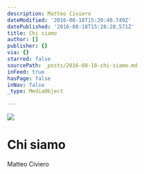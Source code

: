```yaml
---
description: Matteo Civiero
dateModified: '2016-08-18T15:20:40.749Z'
datePublished: '2016-08-18T15:28:20.571Z'
title: Chi siamo
author: []
publisher: {}
via: {}
starred: false
sourcePath: _posts/2016-08-18-chi-siamo.md
inFeed: true
hasPage: false
inNav: false
_type: MediaObject

---
```

![](https://the-grid-user-content.s3-us-west-2.amazonaws.com/5bfdedb5-1e48-4477-b619-a84e886ee058.png)

# Chi siamo

Matteo Civiero